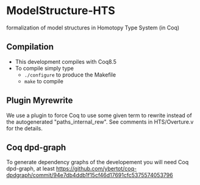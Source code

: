 # ModelStructure-HTS
formalization of model structures in Homotopy Type System (in Coq)

## Compilation ##

* This development compiles with Coq8.5
* To compile simply type
    * ``` ./configure ``` to produce the Makefile
    * ``` make ``` to compile

## Plugin Myrewrite ##

We use a plugin to force Coq to use some given term to rewrite
instead of the autogenerated "paths_internal_rew". See comments
in HTS/Overture.v for the details.

## Coq dpd-graph ##

To generate dependency graphs of the developement you will need
Coq dpd-graph, at least https://github.com/ybertot/coq-dpdgraph/commit/94e7db4ddb1f15cf46d17691cfc5375574053796

